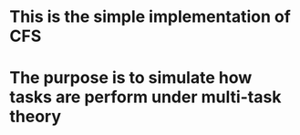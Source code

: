 # This is the simple implementation of CFS
# The purpose is to simulate how tasks are perform under multi-task theory
